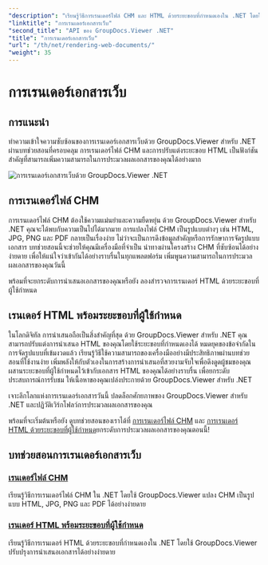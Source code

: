 ```yaml
---
"description": "เรียนรู้วิธีการเรนเดอร์ไฟล์ CHM และ HTML ด้วยระยะขอบที่กำหนดเองใน .NET โดยใช้ GroupDocs.Viewer แปลง CHM เป็นรูปแบบ HTML, JPG, PNG และ PDF ได้อย่างราบรื่น"
"linktitle": "การเรนเดอร์เอกสารเว็บ"
"second_title": "API ของ GroupDocs.Viewer .NET"
"title": "การเรนเดอร์เอกสารเว็บ"
"url": "/th/net/rendering-web-documents/"
"weight": 35
---
```


# การเรนเดอร์เอกสารเว็บ

## การแนะนำ

ทำความเข้าใจความซับซ้อนของการเรนเดอร์เอกสารเว็บด้วย GroupDocs.Viewer สำหรับ .NET ผ่านบทช่วยสอนที่ครอบคลุม การเรนเดอร์ไฟล์ CHM และการปรับแต่งระยะขอบ HTML เป็นฟังก์ชันสำคัญที่สามารถเพิ่มความสามารถในการประมวลผลเอกสารของคุณได้อย่างมาก

![การเรนเดอร์เอกสารเว็บด้วย GroupDocs.Viewer .NET](/viewer/rendering-web-documents/image.png)

## การเรนเดอร์ไฟล์ CHM

การเรนเดอร์ไฟล์ CHM ต้องใช้ความแม่นยำและความยืดหยุ่น ด้วย GroupDocs.Viewer สำหรับ .NET คุณจะได้พบกับความเป็นไปได้มากมาย การแปลงไฟล์ CHM เป็นรูปแบบต่างๆ เช่น HTML, JPG, PNG และ PDF กลายเป็นเรื่องง่าย ไม่ว่าจะเป็นการดึงข้อมูลสำคัญหรือการรักษาการจัดรูปแบบเอกสาร บทช่วยสอนนี้จะช่วยให้คุณมีเครื่องมือที่จำเป็น นำทางผ่านโครงสร้าง CHM ที่ซับซ้อนได้อย่างง่ายดาย เพื่อให้แน่ใจว่าเข้ากันได้อย่างราบรื่นในทุกแพลตฟอร์ม เพิ่มพูนความสามารถในการประมวลผลเอกสารของคุณวันนี้

พร้อมที่จะยกระดับการนำเสนอเอกสารของคุณหรือยัง ลองสำรวจการเรนเดอร์ HTML ด้วยระยะขอบที่ผู้ใช้กำหนด

## เรนเดอร์ HTML พร้อมระยะขอบที่ผู้ใช้กำหนด

ในโลกดิจิทัล การนำเสนอถือเป็นสิ่งสำคัญที่สุด ด้วย GroupDocs.Viewer สำหรับ .NET คุณสามารถปรับแต่งการนำเสนอ HTML ของคุณโดยใช้ระยะขอบที่กำหนดเองได้ หมดยุคของข้อจำกัดในการจัดรูปแบบที่เข้มงวดแล้ว เรียนรู้วิธีใช้ความสามารถของเครื่องมืออย่างมีประสิทธิภาพผ่านบทช่วยสอนที่ใช้งานง่าย เพิ่มพลังให้กับตัวเองในการสร้างการนำเสนอที่สวยงามจับใจเพื่อดึงดูดผู้ชมของคุณ ผสานระยะขอบที่ผู้ใช้กำหนดไว้เข้ากับเอกสาร HTML ของคุณได้อย่างราบรื่น เพื่อยกระดับประสบการณ์การรับชม ให้เนื้อหาของคุณเปล่งประกายด้วย GroupDocs.Viewer สำหรับ .NET

เจาะลึกโลกแห่งการเรนเดอร์เอกสารวันนี้ ปลดล็อกศักยภาพของ GroupDocs.Viewer สำหรับ .NET และปฏิวัติเวิร์กโฟลว์การประมวลผลเอกสารของคุณ

พร้อมที่จะเริ่มต้นหรือยัง ดูบทช่วยสอนของเราได้ที่ [การเรนเดอร์ไฟล์ CHM](./render-chm/) และ [การเรนเดอร์ HTML ด้วยระยะขอบที่ผู้ใช้กำหนด](./render-html-margins/)ยกระดับการประมวลผลเอกสารของคุณตอนนี้!
## บทช่วยสอนการเรนเดอร์เอกสารเว็บ
### [เรนเดอร์ไฟล์ CHM](./render-chm/)
เรียนรู้วิธีการเรนเดอร์ไฟล์ CHM ใน .NET โดยใช้ GroupDocs.Viewer แปลง CHM เป็นรูปแบบ HTML, JPG, PNG และ PDF ได้อย่างง่ายดาย
### [เรนเดอร์ HTML พร้อมระยะขอบที่ผู้ใช้กำหนด](./render-html-margins/)
เรียนรู้วิธีการเรนเดอร์ HTML ด้วยระยะขอบที่กำหนดเองใน .NET โดยใช้ GroupDocs.Viewer ปรับปรุงการนำเสนอเอกสารได้อย่างง่ายดาย